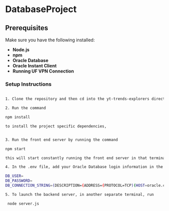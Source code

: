 # DatabaseProject

## Prerequisites

Make sure you have the following installed:

- **Node.js**
- **npm**
- **Oracle Database**
- **Oracle Instant Client**
- **Running UF VPN Connection**

### Setup Instructions

```bash

1. Clone the repository and then cd into the yt-trends-explorers directory.

2. Run the command 

npm install

to install the project specific dependencies, 


3. Run the front end server by running the command

npm start

this will start constantly running the front end server in that terminal.

4. In the .env file, add your Oracle Database login information in the form

DB_USER=
DB_PASSWORD=
DB_CONNECTION_STRING=(DESCRIPTION=(ADDRESS=(PROTOCOL=TCP)(HOST=oracle.cise.ufl.edu)(PORT=1521))(CONNECT_DATA=(SID=orcl)))

5. To launch the backend server, in another separate terminal, run 

 node server.js